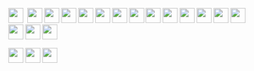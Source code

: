 <img src="https://img.shields.io/badge/HTML5-E34F26?style=for-the-badge&logo=html5&logoColor=white" height="30" />&nbsp;
<img src="https://img.shields.io/badge/CSS3-1572B6?style=for-the-badge&logo=css3&logoColor=white" height="30"/> <img src="https://img.shields.io/badge/javascript-F7DF1E.svg?&style=for-the-badge&logo=javascript&logoColor=white" height="30"/> <img src="https://img.shields.io/badge/React-20232A?style=for-the-badge&logo=react&logoColor=61DAFB" height="30"/> <img src="https://img.shields.io/badge/React_Router-CA4245?style=for-the-badge&logo=react-router&logoColor=white" height="30"/> <img src=" 	https://img.shields.io/badge/Sass-CC6699?style=for-the-badge&logo=sass&logoColor=white" height="30"/> <img src="https://img.shields.io/badge/MUI-007FFF?style=for-the-badge&logo=MUI&logoColor=white" height="30"/> <img src="https://img.shields.io/badge/Bootstrap-7E0AF9?style=for-the-badge&logo=bootstrap&logoColor=white" height="30"/> <img src="https://img.shields.io/badge/Tailwind_CSS-06B6D4?style=for-the-badge&logo=tailwind-css&logoColor=white" height="30"/> <img src="https://img.shields.io/badge/Netlify-00C7B7?style=for-the-badge&logo=netlify&logoColor=white" height="30"/> <img src="https://img.shields.io/badge/Heroku-430098?style=for-the-badge&logo=heroku&logoColor=white" height="30"/> <img src="https://img.shields.io/badge/firebase-FFCA28.svg?&style=for-the-badge&logo=firebase&logoColor=white" height="30"/> <img src="https://img.shields.io/badge/Node.js-43853D?style=for-the-badge&logo=node.js&logoColor=white" height="30"/> <img src="https://img.shields.io/badge/-MongoDB-4DB33D?style=for-the-badge&logo=mongodb&logoColor=FFFFFF" height="30"/> <img src="https://img.shields.io/badge/-MySQL-4479A1?style=for-the-badge&logo=mysql&logoColor=FFFFFF" height="30"/>
<img src="https://img.shields.io/badge/-Express-000000?style=for-the-badge&logo=express&logoColor=FFFFFF" height="30"/>
<img src="https://img.shields.io/badge/-Next.js-000000?style=for-the-badge&logo=Next.js&logoColor=FFFFFF" height="30"/>

<img src="https://img.shields.io/badge/-NGINX-009639?style=for-the-badge&logo=NGINX&logoColor=FFFFFF" height="30"/>

<img src="https://img.shields.io/badge/-Docker-2496ED?style=for-the-badge&logo=Docker&logoColor=FFFFFF" height="30"/>
<img src="https://img.shields.io/badge/-Next.js-000000?style=for-the-badge&logo=Next.js&logoColor=FFFFFF" height="30"/>
